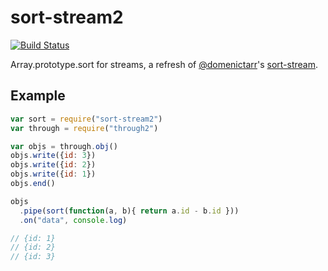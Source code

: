 sort-stream2
============

[![Build Status](https://travis-ci.org/jed/sort-stream2.svg)](https://travis-ci.org/jed/sort-stream2)

Array.prototype.sort for streams, a refresh of [@domenictarr](//github.com/dominictarr)'s [sort-stream](//github.com/dominictarr/sort-stream).

Example
-------

```javascript
var sort = require("sort-stream2")
var through = require("through2")

var objs = through.obj()
objs.write({id: 3})
objs.write({id: 2})
objs.write({id: 1})
objs.end()

objs
  .pipe(sort(function(a, b){ return a.id - b.id }))
  .on("data", console.log)

// {id: 1}
// {id: 2}
// {id: 3}
```
